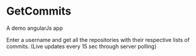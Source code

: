 # GetCommits
A demo angularJs app 

Enter a username and get all the repositories with their respective lists of commits. (Live updates every 15 sec through  server polling)
